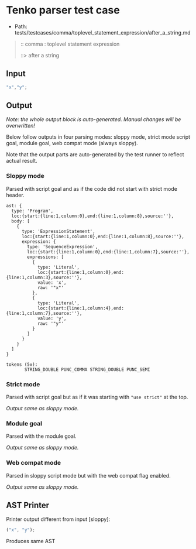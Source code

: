 # Tenko parser test case

- Path: tests/testcases/comma/toplevel_statement_expression/after_a_string.md

> :: comma : toplevel statement expression
>
> ::> after a string

## Input

`````js
"x","y";
`````

## Output

_Note: the whole output block is auto-generated. Manual changes will be overwritten!_

Below follow outputs in four parsing modes: sloppy mode, strict mode script goal, module goal, web compat mode (always sloppy).

Note that the output parts are auto-generated by the test runner to reflect actual result.

### Sloppy mode

Parsed with script goal and as if the code did not start with strict mode header.

`````
ast: {
  type: 'Program',
  loc:{start:{line:1,column:0},end:{line:1,column:8},source:''},
  body: [
    {
      type: 'ExpressionStatement',
      loc:{start:{line:1,column:0},end:{line:1,column:8},source:''},
      expression: {
        type: 'SequenceExpression',
        loc:{start:{line:1,column:0},end:{line:1,column:7},source:''},
        expressions: [
          {
            type: 'Literal',
            loc:{start:{line:1,column:0},end:{line:1,column:3},source:''},
            value: 'x',
            raw: '"x"'
          },
          {
            type: 'Literal',
            loc:{start:{line:1,column:4},end:{line:1,column:7},source:''},
            value: 'y',
            raw: '"y"'
          }
        ]
      }
    }
  ]
}

tokens (5x):
       STRING_DOUBLE PUNC_COMMA STRING_DOUBLE PUNC_SEMI
`````

### Strict mode

Parsed with script goal but as if it was starting with `"use strict"` at the top.

_Output same as sloppy mode._

### Module goal

Parsed with the module goal.

_Output same as sloppy mode._

### Web compat mode

Parsed in sloppy script mode but with the web compat flag enabled.

_Output same as sloppy mode._

## AST Printer

Printer output different from input [sloppy]:

````js
("x", "y");
````

Produces same AST
